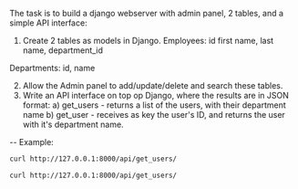 The task is to build a django webserver with admin panel, 2 tables, and a simple API interface:

1. Create 2 tables as models in Django.
Employees:
id
first name,
last name,
department_id

Departments:
id,
name

2. Allow the Admin panel to add/update/delete and search these tables.
3. Write an API interface on top op Django, where the results are in JSON format:
a) get_users - returns a list of the users, with their department name
b) get_user - receives as key the user's ID, and returns the user with it's department name.

--
Example:
```bash
curl http://127.0.0.1:8000/api/get_users/
```

```bash
curl http://127.0.0.1:8000/api/get_users/
```
